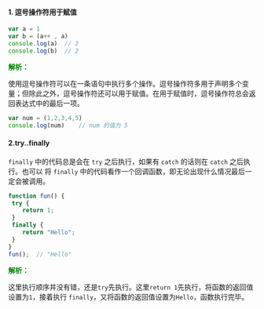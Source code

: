 #### 1. 逗号操作符用于赋值

```javascript
var a = 1
var b = (a++ , a)
console.log(a)	// 2
console.log(b)	// 2
```

<font color=green>**解析：**</font>

使用逗号操作符可以在一条语句中执行多个操作。逗号操作符多用于声明多个变量；但除此之外，逗号操作符还可以用于赋值。在用于赋值时，逗号操作符总会返回表达式中的最后一项。

```javascript
var num = (1,2,3,4,5)
console.log(num)	// num 的值为 5
```



#### 2.try..finally

`finally` 中的代码总是会在 `try` 之后执行，如果有 `catch` 的话则在 `catch` 之后执行。也可以 将 `finally` 中的代码看作一个回调函数，即无论出现什么情况最后一定会被调用。

```javascript
function fun() {
 try {
    return 1;
 } 
 finally {
    return "Hello";
 }
}
fun();  // "Hello"
```

<font color=green>**解析：**</font>

这里执行顺序并没有错，还是`try`先执行。这里`return 1`先执行，将函数的返回值设置为`1`，接着执行 `finally`，又将函数的返回值设置为`Hello`，函数执行完毕。